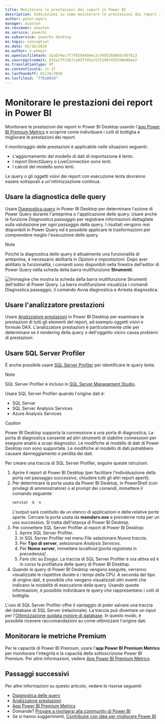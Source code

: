```yaml
---
title: Monitorare le prestazioni dei report in Power BI
description: Indicazioni su come monitorare le prestazioni dei report in Power BI.
author: peter-myers
manager: asaxton
ms.reviewer: asaxton
ms.service: powerbi
ms.subservice: powerbi-desktop
ms.topic: conceptual
ms.date: 02/16/2020
ms.author: v-pemyer
ms.openlocfilehash: b1ab74ec7f7f6594450ec2cf95528d06dc45f613
ms.sourcegitcommit: 032a77f2367ca937f45e7e751997d7b7d0e89ee2
ms.translationtype: HT
ms.contentlocale: it-IT
ms.lasthandoff: 02/26/2020
ms.locfileid: "77610019"
---
```

# <a name="monitor-report-performance-in-power-bi"></a>Monitorare le prestazioni dei report in Power BI

Monitorare le prestazioni dei report in Power BI Desktop usando l'[app Power BI Premium Metrics](../service-premium-metrics-app.md) e scoprire come individuare i colli di bottiglia e migliorare le prestazioni dei report.

Il monitoraggio delle prestazioni è applicabile nelle situazioni seguenti:

- L'aggiornamento del modello di dati di importazione è lento.
- I report DirectQuery o LiveConnection sono lenti.
- I calcoli del modello sono lenti.

Le query o gli oggetti visivi dei report con esecuzione lenta dovranno essere sottoposti a un'ottimizzazione continua.

## <a name="use-query-diagnostics"></a>Usare la diagnostica delle query

Usare [Diagnostica query](/power-query/QueryDiagnostics) in Power BI Desktop per determinare l'azione di Power Query durante l'anteprima o l'applicazione delle query. Usare anche la funzione _Diagnostica passaggio_ per registrare informazioni dettagliate sulla valutazione per ogni passaggio della query. I risultati vengono resi disponibili in Power Query ed è possibile applicare le trasformazioni per comprendere meglio l'esecuzione delle query.

> [!NOTE]
> Poiché la diagnostica delle query è attualmente una funzionalità di anteprima, è necessario abilitarla in _Opzioni e impostazioni_. Dopo aver abilitato la funzionalità, i comandi sono disponibili nella finestra dell'editor di Power Query nella scheda della barra multifunzione **Strumenti**.

![Immagine che mostra la scheda della barra multifunzione Strumenti dell'editor di Power Query. La barra multifunzione visualizza i comandi Diagnostica passaggio, il comando Avvia diagnostica e Arresta diagnostica.](media/monitor-report-performance/power-query-diagnotics.png)

## <a name="use-performance-analyzer"></a>Usare l'analizzatore prestazioni

Usare [Analizzatore prestazioni](../desktop-performance-analyzer.md) in Power BI Desktop per esaminare le prestazioni di tutti gli elementi del report, ad esempio oggetti visivi e formule DAX. L'analizzatore prestazioni è particolarmente utile per determinare se il rendering della query o dell'oggetto visivo causa problemi di prestazioni.

## <a name="use-sql-server-profiler"></a>Usare SQL Server Profiler

È anche possibile usare [SQL Server Profiler](/sql/tools/sql-server-profiler/sql-server-profiler) per identificare le query lente.

> [!NOTE]
> SQL Server Profiler è incluso in [SQL Server Management Studio](/sql/ssms/download-sql-server-management-studio-ssms).

Usare SQL Server Profiler quando l'origine dati è:

- SQL Server
- SQL Server Analysis Services
- Azure Analysis Services

> [!CAUTION]
> Power BI Desktop supporta la connessione a una porta di diagnostica, La porta di diagnostica consente ad altri strumenti di stabilire connessioni per eseguire analisi a scopi diagnostici. Le modifiche al modello di dati di Power Desktop non sono supportate. Le modifiche al modello di dati potrebbero causare danneggiamento e perdita dei dati.

Per creare una traccia di SQL Server Profiler, seguire queste istruzioni:

1. Aprire il report di Power BI Desktop (per facilitare l'individuazione della porta nel passaggio successivo, chiudere tutti gli altri report aperti).
1. Per determinare la porta usata da Power BI Desktop, in PowerShell (con privilegi di amministratore) o al prompt dei comandi, immettere il comando seguente:
    ```powershell
    netstat -b -n
    ```
    L'output sarà costituito da un elenco di applicazioni e delle relative porte aperte. Cercare la porta usata da **msmdsrv.exe** e prenderne nota per un uso successivo. Si tratta dell'istanza di Power BI Desktop.
1. Per connettere SQL Server Profiler al report di Power BI Desktop:
    1. Aprire SQL Server Profiler.
    1. In SQL Server Profiler nel menu _File_ selezionare _Nuova traccia_.
    1. Per **Tipo di server**, selezionare _Analysis Services_.
    1. Per **Nome server**, immettere _localhost:[porta registrata in precedenza]_ .
    1. Fare clic su _Esegui_. La traccia di SQL Server Profiler è ora attiva ed è in corso la profilatura delle query di Power BI Desktop.
1. Quando le query di Power BI Desktop vengono eseguite, verranno visualizzate le rispettive durate e i tempi della CPU. A seconda del tipo di origine dati, è possibile che vengano visualizzati altri eventi che indicano la modalità di esecuzione della query. Usando queste informazioni, è possibile individuare le query che rappresentano i colli di bottiglia.

L'uso di SQL Server Profiler offre il vantaggio di poter salvare una traccia del database di SQL Server (relazionale). La traccia può diventare un input per l'[Ottimizzazione guidata motore di database](/sql/relational-databases/performance/start-and-use-the-database-engine-tuning-advisor). In questo modo, è possibile ricevere raccomandazioni su come ottimizzare l'origine dati.

## <a name="monitor-premium-metrics"></a>Monitorare le metriche Premium

Per le capacità di Power BI Premium, usare l'**app Power BI Premium Metrics** per monitorare l'integrità e la capacità della sottoscrizione Power BI Premium. Per altre informazioni, vedere [App Power BI Premium Metrics](../service-premium-metrics-app.md).

## <a name="next-steps"></a>Passaggi successivi

Per altre informazioni su questo articolo, vedere le risorse seguenti:

- [Diagnostica delle query](/power-query/QueryDiagnostics)
- [Analizzatore prestazioni](../desktop-performance-analyzer.md)
- [App Power BI Premium Metrics](../service-premium-metrics-app.md)
- Domande? [Provare a rivolgersi alla community di Power BI](https://community.powerbi.com/)
- Se si hanno suggerimenti, [Contribuire con idee per migliorare Power BI](https://ideas.powerbi.com/)
